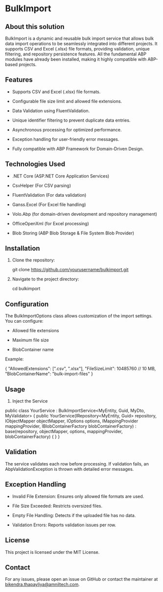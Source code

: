 # BulkImport

## About this solution
BulkImport is a dynamic and reusable bulk import service that allows bulk data import operations to be seamlessly integrated into different projects. It supports CSV and Excel (.xlsx) file formats, providing validation, unique filtering, and repository persistence features. All the fundamental ABP modules have already been installed, making it highly compatible with ABP-based projects. 

## Features

* Supports CSV and Excel (.xlsx) file formats.

* Configurable file size limit and allowed file extensions.

* Data Validation using FluentValidation.

* Unique identifier filtering to prevent duplicate data entries.

* Asynchronous processing for optimized performance.

* Exception handling for user-friendly error messages.

* Fully compatible with ABP Framework for Domain-Driven Design.

## Technologies Used

* .NET Core (ASP.NET Core Application Services)

* CsvHelper (For CSV parsing)

* FluentValidation (For data validation)

* Ganss.Excel (For Excel file handling)

* Volo.Abp (for domain-driven development and repository management)

* OfficeOpenXml (for Excel processing)

* Blob Storing (ABP Blob Storage & File System Blob Provider)

## Installation

1. Clone the repository:

   git clone https://github.com/yourusername/bulkimport.git

2. Navigate to the project directory:

   cd bulkimport

## Configuration

The BulkImportOptions class allows customization of the import settings. You can configure:

* Allowed file extensions

* Maximum file size

* BlobContainer name

Example:

{
  "AllowedExtensions": [".csv", ".xlsx"],
  "FileSizeLimit": 10485760  // 10 MB,
  "BlobContainerName": "bulk-import-files"
}

## Usage

1. Inject the Service

public class YourService : BulkImportService<MyEntity, Guid, MyDto, MyValidator>
{
    public YourService(IRepository<MyEntity, Guid> repository, IObjectMapper objectMapper, IOptions<BulkImportOptions> options, IMappingProvider<MyDto> mappingProvider,
    IBlobContainerFactory blobContainerFactory) : base(repository, objectMapper, options, mappingProvider, blobContainerFactory)
    {
    }
}

## Validation

The service validates each row before processing. If validation fails, an AbpValidationException is thrown with detailed error messages.

## Exception Handling

* Invalid File Extension: Ensures only allowed file formats are used.

* File Size Exceeded: Restricts oversized files.

* Empty File Handling: Detects if the uploaded file has no data.

* Validation Errors: Reports validation issues per row.

## License

This project is licensed under the MIT License.

## Contact

For any issues, please open an issue on GitHub or contact the maintainer at bikendra.thapayliya@amniltech.com.

